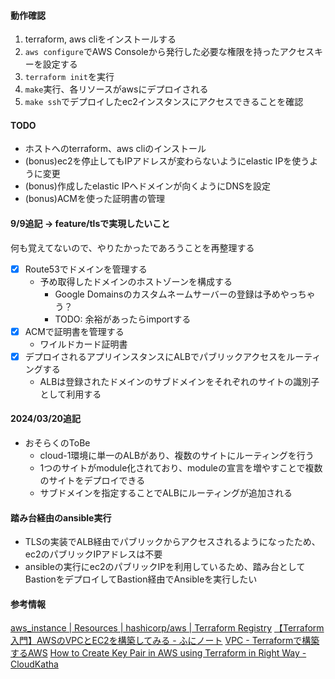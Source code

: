 #### 動作確認
1. terraform, aws cliをインストールする
2. `aws configure`でAWS Consoleから発行した必要な権限を持ったアクセスキーを設定する
3. `terraform init`を実行
4. `make`実行、各リソースがawsにデプロイされる
5. `make ssh`でデプロイしたec2インスタンスにアクセスできることを確認

#### TODO
- ホストへのterraform、aws cliのインストール
- (bonus)ec2を停止してもIPアドレスが変わらないようにelastic IPを使うように変更
- (bonus)作成したelastic IPへドメインが向くようにDNSを設定
- (bonus)ACMを使った証明書の管理

#### 9/9追記 -> feature/tlsで実現したいこと
何も覚えてないので、やりたかったであろうことを再整理する
- [x] Route53でドメインを管理する
  - 予め取得したドメインのホストゾーンを構成する
    - Google Domainsのカスタムネームサーバーの登録は予めやっちゃう？
    - TODO: 余裕があったらimportする
- [x] ACMで証明書を管理する
  - ワイルドカード証明書
- [x] デプロイされるアプリインスタンスにALBでパブリックアクセスをルーティングする
  - ALBは登録されたドメインのサブドメインをそれぞれのサイトの識別子として利用する

#### 2024/03/20追記
- おそらくのToBe
  - cloud-1環境に単一のALBがあり、複数のサイトにルーティングを行う
  - 1つのサイトがmodule化されており、moduleの宣言を増やすことで複数のサイトをデプロイできる
  - サブドメインを指定することでALBにルーティングが追加される

#### 踏み台経由のansible実行
- TLSの実装でALB経由でパブリックからアクセスされるようになったため、ec2のパブリックIPアドレスは不要
- ansibleの実行にec2のパブリックIPを利用しているため、踏み台としてBastionをデプロイしてBastion経由でAnsibleを実行したい


#### 参考情報
[aws\_instance | Resources | hashicorp/aws | Terraform Registry](https://registry.terraform.io/providers/hashicorp/aws/latest/docs/resources/instance#ebs_block_device)
[【Terraform入門】AWSのVPCとEC2を構築してみる - ふにノート](https://kacfg.com/terraform-vpc-ec2/#Terraformtf)
[VPC - Terraformで構築するAWS](https://y-ohgi.com/introduction-terraform/handson/vpc/)
[How to Create Key Pair in AWS using Terraform in Right Way - CloudKatha](https://cloudkatha.com/how-to-create-key-pair-in-aws-using-terraform-in-right-way/)